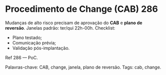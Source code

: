 # Procedimento de Change (CAB) 286

Mudanças de alto risco precisam de aprovação do **CAB** e **plano de reversão**.
Janelas padrão: ter/qui 22h-00h.
Checklist:
- Plano testado;
- Comunicação prévia;
- Validação pós-implantação.

Ref 286 — PoC.

Palavras-chave: CAB, change, janela, plano de reversão.
Tags: cab, change.

